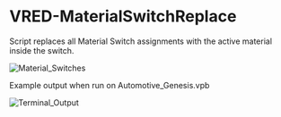 # VRED-MaterialSwitchReplace

Script replaces all Material Switch assignments with the active material inside the switch.

![Material_Switches](https://user-images.githubusercontent.com/39199224/141646575-f5eb39be-37ba-4516-bf81-1fb53cd38863.png)

Example output when run on Automotive_Genesis.vpb 

![Terminal_Output](https://user-images.githubusercontent.com/39199224/141646424-53e95313-22f3-4d6d-93bc-7924b7e50c42.png)

